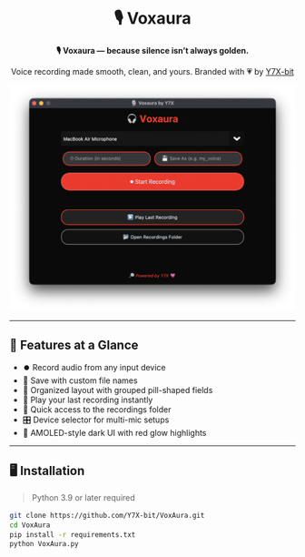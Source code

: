<div align="center">

# 🎙️ Voxaura 

**🎙️ Voxaura — because silence isn’t always golden.**

Voice recording made smooth, clean, and yours.
Branded with 💗 by [Y7X-bit](https://github.com/Y7X-bit)

<img src="assets/1.png" alt="Voxaura UI Preview" width="600"/>

</div>

---

## 🌟 Features at a Glance

- ⏺️ Record audio from any input device
- 💾 Save with custom file names
- 🧠 Organized layout with grouped pill-shaped fields
- 🎵 Play your last recording instantly
- 📂 Quick access to the recordings folder
- 🎛️ Device selector for multi-mic setups
- 🔴 AMOLED-style dark UI with red glow highlights

---

## 🖥️ Installation

> Python 3.9 or later required

```bash
git clone https://github.com/Y7X-bit/VoxAura.git
cd VoxAura
pip install -r requirements.txt
python VoxAura.py